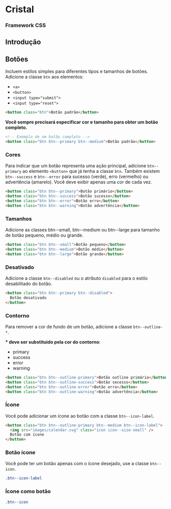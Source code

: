 # Cristal

### Framework CSS

## Introdução

## Botões

Incluem estilos simples para diferentes tipos e tamanhos de botões. Adicione a classe `btn` aos elementos:

- `<a>`
- `<button>`
- `<input type="submit">`
- `<input type="reset">`

```html
<button class="btn">Botão padrão</button>
```

**Você sempre precisará especificar cor e tamanho para obter um botão completo.**

```html
<!-- Exemplo de um botão completo -->
<button class="btn btn--primary btn--medium">Botão padrão</button>
```

### Cores

Para indicar que um botão representa uma ação principal, adicione `btn--primary` ao elemento `<button>` que já tenha a classe `btn`. Também existem `btn--success` e `btn--error` para sucesso (verde), erro (vermelho) ou advertência (amarelo). Você deve exibir apenas uma cor de cada vez.

```html
<button class="btn btn--primary">Botão primário</button>
<button class="btn btn--success">Botão sucesso</button>
<button class="btn btn--error">Botão erro</button>
<button class="btn btn--warning">Botão advertência</button>
```

### Tamanhos

Adicione as classes btn--small, btn--medium ou btn--large para tamanho de botão pequeno, médio ou grande.

```html
<button class="btn btn--small">Botão pequeno</button>
<button class="btn btn--medium">Botão médio</button>
<button class="btn btn--large">Botão grande</button>
```

### Desativado

Adicione a classe `btn--disabled` ou o atributo `disabled` para o estilo desabilitado do botão.

```html
<button class="btn btn--primary btn--disabled">
  Botão desativado
</button>
```

### Contorno

Para remover a cor de fundo de um botão, adicione a classe `btn--outline-*`.

**\* deve ser substituido pela cor do contorno**:

- primary
- success
- error
- warning

```html
<button class="btn btn--outline-primary">Botão outline primário</button>
<button class="btn btn--outline-success">Botão secesso</button>
<button class="btn btn--outline-error">Botão erro</button>
<button class="btn btn--outline-warning">Botão advertência</button>
```

### Ícone

Você pode adicionar um ícone ao botão com a classe `btn--icon-label`.

```html
<button class="btn btn--outline-primary btn--medium btn--icon-label">
  <img src="images/calendar.svg" class="icon icon--size-small" />
  Botão com ícone
</button>
```

### Botão ícone

Você pode ter um botão apenas com o ícone desejado, use a classe `btn--icon`.

```css
.btn--icon-label
```

### Ícone como botão

```css
.btn--icon
```
